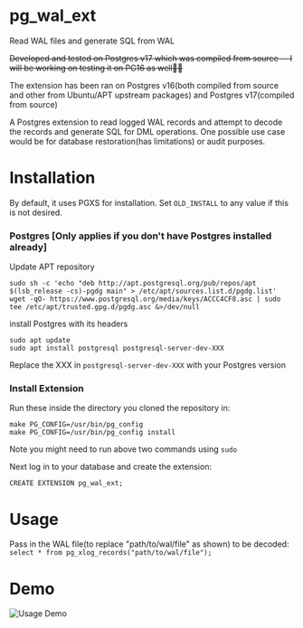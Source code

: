 # pg_wal_ext
Read WAL files and generate SQL from WAL

~~Developed and tested on Postgres v17 which was compiled from source -- I will be working on testing it on PG16 as well🤞🏾~~

The extension has been ran on Postgres v16(both compiled from source and other from Ubuntu/APT upstream packages) and Postgres v17(compiled from source)

A Postgres extension to read logged WAL records and attempt to decode the records and generate SQL for DML operations. One possible use case would be for database restoration(has limitations) or audit purposes.

# Installation
By default, it uses PGXS for installation. Set `OLD_INSTALL` to any value if this is not desired.

### Postgres [Only applies if you don't have Postgres installed already]
Update APT repository
```
sudo sh -c 'echo "deb http://apt.postgresql.org/pub/repos/apt $(lsb_release -cs)-pgdg main" > /etc/apt/sources.list.d/pgdg.list'
wget -qO- https://www.postgresql.org/media/keys/ACCC4CF8.asc | sudo tee /etc/apt/trusted.gpg.d/pgdg.asc &>/dev/null
```

install Postgres with its headers
```
sudo apt update
sudo apt install postgresql postgresql-server-dev-XXX
```
Replace the XXX in `postgresql-server-dev-XXX` with your Postgres version

### Install Extension
Run these inside the directory you cloned the repository in:

```
make PG_CONFIG=/usr/bin/pg_config
make PG_CONFIG=/usr/bin/pg_config install
```
Note you might need to run above two commands using `sudo`

Next log in to your database and create the extension:
```
CREATE EXTENSION pg_wal_ext;
```

# Usage
Pass in the WAL file(to replace "path/to/wal/file" as shown) to be decoded: `select * from pg_xlog_records("path/to/wal/file");`

# Demo
![Usage Demo](assets/sql-from-wal.gif)
